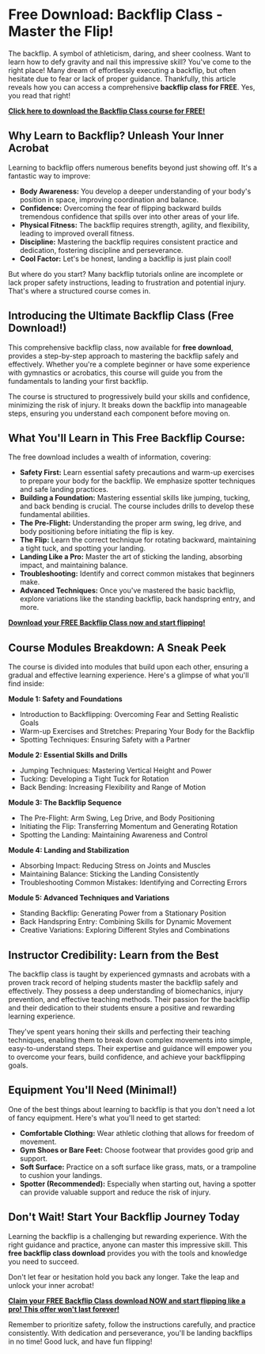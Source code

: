# Free Download: Backflip Class - Master the Flip!

The backflip. A symbol of athleticism, daring, and sheer coolness. Want to learn how to defy gravity and nail this impressive skill? You've come to the right place! Many dream of effortlessly executing a backflip, but often hesitate due to fear or lack of proper guidance. Thankfully, this article reveals how you can access a comprehensive **backflip class for FREE**. Yes, you read that right!

[**Click here to download the Backflip Class course for FREE!**](https://udemywork.com/backflip-class)

## Why Learn to Backflip? Unleash Your Inner Acrobat

Learning to backflip offers numerous benefits beyond just showing off. It's a fantastic way to improve:

*   **Body Awareness:** You develop a deeper understanding of your body's position in space, improving coordination and balance.
*   **Confidence:** Overcoming the fear of flipping backward builds tremendous confidence that spills over into other areas of your life.
*   **Physical Fitness:** The backflip requires strength, agility, and flexibility, leading to improved overall fitness.
*   **Discipline:** Mastering the backflip requires consistent practice and dedication, fostering discipline and perseverance.
*   **Cool Factor:** Let's be honest, landing a backflip is just plain cool!

But where do you start? Many backflip tutorials online are incomplete or lack proper safety instructions, leading to frustration and potential injury. That's where a structured course comes in.

## Introducing the Ultimate Backflip Class (Free Download!)

This comprehensive backflip class, now available for **free download**, provides a step-by-step approach to mastering the backflip safely and effectively. Whether you're a complete beginner or have some experience with gymnastics or acrobatics, this course will guide you from the fundamentals to landing your first backflip.

The course is structured to progressively build your skills and confidence, minimizing the risk of injury. It breaks down the backflip into manageable steps, ensuring you understand each component before moving on.

## What You'll Learn in This Free Backflip Course:

The free download includes a wealth of information, covering:

*   **Safety First:** Learn essential safety precautions and warm-up exercises to prepare your body for the backflip. We emphasize spotter techniques and safe landing practices.
*   **Building a Foundation:** Mastering essential skills like jumping, tucking, and back bending is crucial. The course includes drills to develop these fundamental abilities.
*   **The Pre-Flight:** Understanding the proper arm swing, leg drive, and body positioning before initiating the flip is key.
*   **The Flip:** Learn the correct technique for rotating backward, maintaining a tight tuck, and spotting your landing.
*   **Landing Like a Pro:** Master the art of sticking the landing, absorbing impact, and maintaining balance.
*   **Troubleshooting:** Identify and correct common mistakes that beginners make.
*   **Advanced Techniques:** Once you've mastered the basic backflip, explore variations like the standing backflip, back handspring entry, and more.

[**Download your FREE Backflip Class now and start flipping!**](https://udemywork.com/backflip-class)

## Course Modules Breakdown: A Sneak Peek

The course is divided into modules that build upon each other, ensuring a gradual and effective learning experience. Here's a glimpse of what you'll find inside:

**Module 1: Safety and Foundations**

*   Introduction to Backflipping: Overcoming Fear and Setting Realistic Goals
*   Warm-up Exercises and Stretches: Preparing Your Body for the Backflip
*   Spotting Techniques: Ensuring Safety with a Partner

**Module 2: Essential Skills and Drills**

*   Jumping Techniques: Mastering Vertical Height and Power
*   Tucking: Developing a Tight Tuck for Rotation
*   Back Bending: Increasing Flexibility and Range of Motion

**Module 3: The Backflip Sequence**

*   The Pre-Flight: Arm Swing, Leg Drive, and Body Positioning
*   Initiating the Flip: Transferring Momentum and Generating Rotation
*   Spotting the Landing: Maintaining Awareness and Control

**Module 4: Landing and Stabilization**

*   Absorbing Impact: Reducing Stress on Joints and Muscles
*   Maintaining Balance: Sticking the Landing Consistently
*   Troubleshooting Common Mistakes: Identifying and Correcting Errors

**Module 5: Advanced Techniques and Variations**

*   Standing Backflip: Generating Power from a Stationary Position
*   Back Handspring Entry: Combining Skills for Dynamic Movement
*   Creative Variations: Exploring Different Styles and Combinations

## Instructor Credibility: Learn from the Best

The backflip class is taught by experienced gymnasts and acrobats with a proven track record of helping students master the backflip safely and effectively. They possess a deep understanding of biomechanics, injury prevention, and effective teaching methods. Their passion for the backflip and their dedication to their students ensure a positive and rewarding learning experience.

They've spent years honing their skills and perfecting their teaching techniques, enabling them to break down complex movements into simple, easy-to-understand steps. Their expertise and guidance will empower you to overcome your fears, build confidence, and achieve your backflipping goals.

## Equipment You'll Need (Minimal!)

One of the best things about learning to backflip is that you don't need a lot of fancy equipment. Here's what you'll need to get started:

*   **Comfortable Clothing:** Wear athletic clothing that allows for freedom of movement.
*   **Gym Shoes or Bare Feet:** Choose footwear that provides good grip and support.
*   **Soft Surface:** Practice on a soft surface like grass, mats, or a trampoline to cushion your landings.
*   **Spotter (Recommended):** Especially when starting out, having a spotter can provide valuable support and reduce the risk of injury.

## Don't Wait! Start Your Backflip Journey Today

Learning the backflip is a challenging but rewarding experience. With the right guidance and practice, anyone can master this impressive skill. This **free backflip class download** provides you with the tools and knowledge you need to succeed.

Don't let fear or hesitation hold you back any longer. Take the leap and unlock your inner acrobat!

[**Claim your FREE Backflip Class download NOW and start flipping like a pro! This offer won't last forever!**](https://udemywork.com/backflip-class)

Remember to prioritize safety, follow the instructions carefully, and practice consistently. With dedication and perseverance, you'll be landing backflips in no time! Good luck, and have fun flipping!

